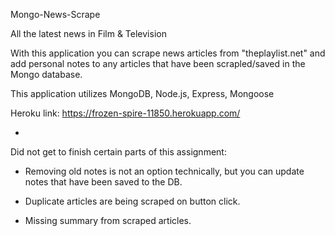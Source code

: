 Mongo-News-Scrape

All the latest news in Film & Television

With this application you can scrape news articles from "theplaylist.net" and add personal notes to any articles that have been scrapled/saved in the Mongo database.

This application utilizes MongoDB, Node.js, Express, Mongoose

Heroku link: https://frozen-spire-11850.herokuapp.com/

-

Did not get to finish certain parts of this assignment:
- Removing old notes is not an option technically, but you can update notes that have been saved to the DB.

- Duplicate articles are being scraped on button click.

- Missing summary from scraped articles.

